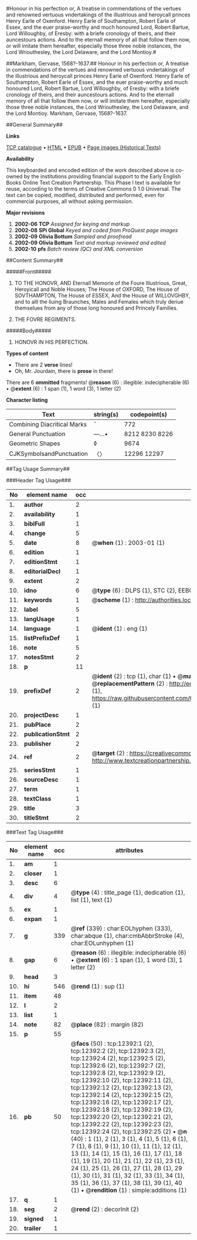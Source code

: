 #Honour in his perfection or, A treatise in commendations of the vertues and renowned vertuous vndertakings of the illustrious and heroycall princes Henry Earle of Oxenford. Henry Earle of Southampton, Robert Earle of Essex, and the euer praise-worthy and much honoured Lord, Robert Bartue, Lord Willoughby, of Eresby: with a briefe cronology of theirs, and their auncestours actions. And to the eternall memory of all that follow them now, or will imitate them hereafter, especially those three noble instances, the Lord Wriouthesley, the Lord Delaware, and the Lord Montioy.#

##Markham, Gervase, 1568?-1637.##
Honour in his perfection or, A treatise in commendations of the vertues and renowned vertuous vndertakings of the illustrious and heroycall princes Henry Earle of Oxenford. Henry Earle of Southampton, Robert Earle of Essex, and the euer praise-worthy and much honoured Lord, Robert Bartue, Lord Willoughby, of Eresby: with a briefe cronology of theirs, and their auncestours actions. And to the eternall memory of all that follow them now, or will imitate them hereafter, especially those three noble instances, the Lord Wriouthesley, the Lord Delaware, and the Lord Montioy.
Markham, Gervase, 1568?-1637.

##General Summary##

**Links**

[TCP catalogue](http://www.ota.ox.ac.uk/tcp/)  • 
[HTML](http://tei.it.ox.ac.uk/tcp/Texts-HTML/free/A06/A06935.html)  • 
[EPUB](http://tei.it.ox.ac.uk/tcp/Texts-EPUB/free/A06/A06935.epub) • 
[Page images (Historical Texts)](https://data.historicaltexts.jisc.ac.uk/view?pubId=eebo-99847359e&pageId=eebo-99847359e-12392-1)

**Availability**

This keyboarded and encoded edition of the
	       work described above is co-owned by the institutions
	       providing financial support to the Early English Books
	       Online Text Creation Partnership. This Phase I text is
	       available for reuse, according to the terms of Creative
	       Commons 0 1.0 Universal. The text can be copied,
	       modified, distributed and performed, even for
	       commercial purposes, all without asking permission.

**Major revisions**

1. __2002-06__ __TCP__ *Assigned for keying and markup*
1. __2002-08__ __SPi Global__ *Keyed and coded from ProQuest page images*
1. __2002-09__ __Olivia Bottum__ *Sampled and proofread*
1. __2002-09__ __Olivia Bottum__ *Text and markup reviewed and edited*
1. __2002-10__ __pfs__ *Batch review (QC) and XML conversion*

##Content Summary##

#####Front#####

1. TO THE HONOVR, AND Eternall Memorie of the Foure Illustrious, Great, Heroyicall and Noble Houses; The House of OXFORD, The House of SOVTHAMPTON, The House of ESSEX, And the House of WILLOVGHBY, and to alll the liuing Braunches, Males and Females which truly deriue themselues from any of those long honoured and Princely Families.

1. THE FOVRE REGIMENTS.

#####Body#####

1. HONOVR IN HIS PERFECTION.

**Types of content**

  * There are 2 **verse** lines!
  * Oh, Mr. Jourdain, there is **prose** in there!

There are 6 **ommitted** fragments! 
 @__reason__ (6) : illegible: indecipherable (6)  •  @__extent__ (6) : 1 span (1), 1 word (3), 1 letter (2)

**Character listing**


|Text|string(s)|codepoint(s)|
|---|---|---|
|Combining             Diacritical Marks|̄|772|
|General Punctuation|—…•|8212 8230 8226|
|Geometric Shapes|◊|9674|
|CJKSymbolsandPunctuation|〈〉|12296 12297|

##Tag Usage Summary##

###Header Tag Usage###

|No|element name|occ|attributes|
|---|---|---|---|
|1.|__author__|2||
|2.|__availability__|1||
|3.|__biblFull__|1||
|4.|__change__|5||
|5.|__date__|8| @__when__ (1) : 2003-01 (1)|
|6.|__edition__|1||
|7.|__editionStmt__|1||
|8.|__editorialDecl__|1||
|9.|__extent__|2||
|10.|__idno__|6| @__type__ (6) : DLPS (1), STC (2), EEBO-CITATION (1), PROQUEST (1), VID (1)|
|11.|__keywords__|1| @__scheme__ (1) : http://authorities.loc.gov/ (1)|
|12.|__label__|5||
|13.|__langUsage__|1||
|14.|__language__|1| @__ident__ (1) : eng (1)|
|15.|__listPrefixDef__|1||
|16.|__note__|5||
|17.|__notesStmt__|2||
|18.|__p__|11||
|19.|__prefixDef__|2| @__ident__ (2) : tcp (1), char (1)  •  @__matchPattern__ (2) : ([0-9\-]+):([0-9IVX]+) (1), (.+) (1)  •  @__replacementPattern__ (2) : http://eebo.chadwyck.com/downloadtiff?vid=$1&page=$2 (1), https://raw.githubusercontent.com/textcreationpartnership/Texts/master/tcpchars.xml#$1 (1)|
|20.|__projectDesc__|1||
|21.|__pubPlace__|2||
|22.|__publicationStmt__|2||
|23.|__publisher__|2||
|24.|__ref__|2| @__target__ (2) : https://creativecommons.org/publicdomain/zero/1.0/ (1), http://www.textcreationpartnership.org/docs/. (1)|
|25.|__seriesStmt__|1||
|26.|__sourceDesc__|1||
|27.|__term__|1||
|28.|__textClass__|1||
|29.|__title__|3||
|30.|__titleStmt__|2||


###Text Tag Usage###

|No|element name|occ|attributes|
|---|---|---|---|
|1.|__am__|1||
|2.|__closer__|1||
|3.|__desc__|6||
|4.|__div__|4| @__type__ (4) : title_page (1), dedication (1), list (1), text (1)|
|5.|__ex__|1||
|6.|__expan__|1||
|7.|__g__|339| @__ref__ (339) : char:EOLhyphen (333), char:abque (1), char:cmbAbbrStroke (4), char:EOLunhyphen (1)|
|8.|__gap__|6| @__reason__ (6) : illegible: indecipherable (6)  •  @__extent__ (6) : 1 span (1), 1 word (3), 1 letter (2)|
|9.|__head__|3||
|10.|__hi__|546| @__rend__ (1) : sup (1)|
|11.|__item__|48||
|12.|__l__|2||
|13.|__list__|1||
|14.|__note__|82| @__place__ (82) : margin (82)|
|15.|__p__|55||
|16.|__pb__|50| @__facs__ (50) : tcp:12392:1 (2), tcp:12392:2 (2), tcp:12392:3 (2), tcp:12392:4 (2), tcp:12392:5 (2), tcp:12392:6 (2), tcp:12392:7 (2), tcp:12392:8 (2), tcp:12392:9 (2), tcp:12392:10 (2), tcp:12392:11 (2), tcp:12392:12 (2), tcp:12392:13 (2), tcp:12392:14 (2), tcp:12392:15 (2), tcp:12392:16 (2), tcp:12392:17 (2), tcp:12392:18 (2), tcp:12392:19 (2), tcp:12392:20 (2), tcp:12392:21 (2), tcp:12392:22 (2), tcp:12392:23 (2), tcp:12392:24 (2), tcp:12392:25 (2)  •  @__n__ (40) : 1 (1), 2 (1), 3 (1), 4 (1), 5 (1), 6 (1), 7 (1), 8 (1), 9 (1), 10 (1), 11 (1), 12 (1), 13 (1), 14 (1), 15 (1), 16 (1), 17 (1), 18 (1), 19 (1), 20 (1), 21 (1), 22 (1), 23 (1), 24 (1), 25 (1), 26 (1), 27 (1), 28 (1), 29 (1), 30 (1), 31 (1), 32 (1), 33 (1), 34 (1), 35 (1), 36 (1), 37 (1), 38 (1), 39 (1), 40 (1)  •  @__rendition__ (1) : simple:additions (1)|
|17.|__q__|1||
|18.|__seg__|2| @__rend__ (2) : decorInit (2)|
|19.|__signed__|1||
|20.|__trailer__|1||
